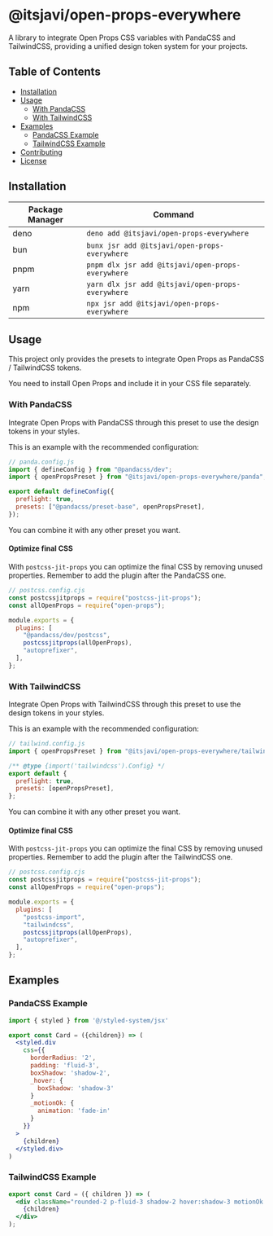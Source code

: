 # @itsjavi/open-props-everywhere

A library to integrate Open Props CSS variables with PandaCSS and TailwindCSS, providing a unified design token system for your projects.

## Table of Contents

- [Installation](#installation)
- [Usage](#usage)
  - [With PandaCSS](#with-pandacss)
  - [With TailwindCSS](#with-tailwindcss)
- [Examples](#examples)
  - [PandaCSS Example](#pandacss-example)
  - [TailwindCSS Example](#tailwindcss-example)
- [Contributing](#contributing)
- [License](#license)

## Installation

| Package Manager | Command                                           |
| --------------- | ------------------------------------------------- |
| deno            | `deno add @itsjavi/open-props-everywhere`         |
| bun             | `bunx jsr add @itsjavi/open-props-everywhere`     |
| pnpm            | `pnpm dlx jsr add @itsjavi/open-props-everywhere` |
| yarn            | `yarn dlx jsr add @itsjavi/open-props-everywhere` |
| npm             | `npx jsr add @itsjavi/open-props-everywhere`      |

## Usage

This project only provides the presets to integrate Open Props as PandaCSS / TailwindCSS tokens.

You need to install Open Props and include it in your CSS file separately.

### With PandaCSS

Integrate Open Props with PandaCSS through this preset to use the design tokens in your styles.

This is an example with the recommended configuration:

```js
// panda.config.js
import { defineConfig } from "@pandacss/dev";
import { openPropsPreset } from "@itsjavi/open-props-everywhere/panda";

export default defineConfig({
  preflight: true,
  presets: ["@pandacss/preset-base", openPropsPreset],
});
```

You can combine it with any other preset you want.

#### Optimize final CSS

With `postcss-jit-props` you can optimize the final CSS by removing unused properties. Remember to add the plugin after the PandaCSS one.

```js
// postcss.config.cjs
const postcssjitprops = require("postcss-jit-props");
const allOpenProps = require("open-props");

module.exports = {
  plugins: [
    "@pandacss/dev/postcss",
    postcssjitprops(allOpenProps),
    "autoprefixer",
  ],
};
```

### With TailwindCSS

Integrate Open Props with TailwindCSS through this preset to use the design tokens in your styles.

This is an example with the recommended configuration:

```js
// tailwind.config.js
import { openPropsPreset } from "@itsjavi/open-props-everywhere/tailwind";

/** @type {import('tailwindcss').Config} */
export default {
  preflight: true,
  presets: [openPropsPreset],
};
```

You can combine it with any other preset you want.

#### Optimize final CSS

With `postcss-jit-props` you can optimize the final CSS by removing unused properties. Remember to add the plugin after the TailwindCSS one.

```js
// postcss.config.cjs
const postcssjitprops = require("postcss-jit-props");
const allOpenProps = require("open-props");

module.exports = {
  plugins: [
    "postcss-import",
    "tailwindcss",
    postcssjitprops(allOpenProps),
    "autoprefixer",
  ],
};
```

## Examples

### PandaCSS Example

```jsx
import { styled } from '@/styled-system/jsx'

export const Card = ({children}) => (
  <styled.div
    css={{
      borderRadius: '2',
      padding: 'fluid-3',
      boxShadow: 'shadow-2',
      _hover: {
        boxShadow: 'shadow-3'
      }
      _motionOk: {
        animation: 'fade-in'
      }
    }}
  >
    {children}
  </styled.div>
)
```

### TailwindCSS Example

```jsx
export const Card = ({ children }) => (
  <div className="rounded-2 p-fluid-3 shadow-2 hover:shadow-3 motionOk:fade-in">
    {children}
  </div>
);
```

